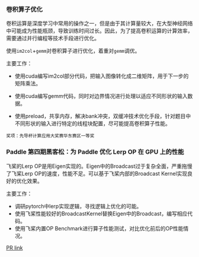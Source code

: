 ### 卷积算子优化

卷积运算是深度学习中常用的操作之一，但是由于其计算量较大，在大型神经网络中可能成为性能瓶颈，导致训练时间过长。因此，为了提高卷积运算的计算效率，需要通过并行编程等技术手段进行优化。

使用`im2col`+`gemm`对卷积算子进行优化，着重对`gemm`调优。

主要工作：

- 使用cuda编写im2col部分代码，把输入图像转化成二维矩阵，用于下一步的矩阵乘法。

- 使用cuda编写gemm代码，同时对边界情况进行处理以适应不同形状的输入数据。

- 使用preload，共享内存，解决bank冲突，双缓冲技术优化手段，针对题目中不同形状的输入进行特定的线程块配置，尽可能提高卷积算子性能。

	

`奖项：先导杯计算应用大奖赛华东赛区一等奖`

### Paddle 第四期黑客松：为 Paddle 优化 Lerp OP 在 GPU 上的性能

飞桨的Lerp OP是用Eigen实现的。Eigen中的Broadcast过于复杂全面，严重拖慢了飞桨Lerp OP的速度，性能不足。可以基于飞桨内部的Broadcast Kernel实现良好的优化效果。

主要工作：

- 调研pytorch中lerp实现逻辑，寻找逻辑上优化的可能。
- 使用飞桨性能较好的BroadcastKernel替换Eigen中的Broadcast，编写相应代码。
- 使用飞桨内置OP Benchmark进行算子性能测试，对比优化前后的OP性能情况。

[PR link](https://github.com/PaddlePaddle/Paddle/pull/53154)

